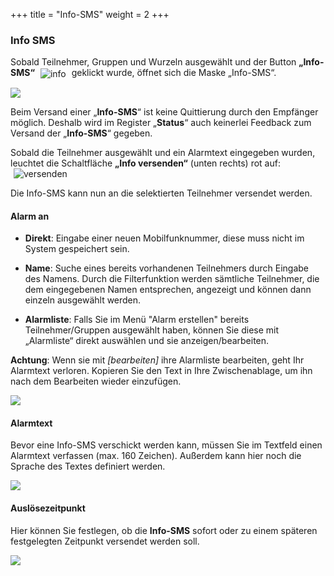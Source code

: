 +++
title = "Info-SMS"
weight = 2
+++



<a name="info_sms"></a>
### Info SMS 

Sobald Teilnehmer, Gruppen und Wurzeln ausgewählt und der Button
**„Info-SMS“** <img src="/img/alarmieren_info_sms.png" alt="info" style='vertical-align:middle;display:inline;margin:0px 5px; '>
geklickt wurde, öffnet sich die Maske „Info-SMS“.  

![](/img/alarmieren_info_sms_start.png?width=1000&classes=shadow)

Beim Versand einer „**Info-SMS**“ ist keine Quittierung durch den
Empfänger möglich. Deshalb wird im Register „**Status**“ auch keinerlei
Feedback zum Versand der „**Info-SMS**“ gegeben.



Sobald die Teilnehmer ausgewählt und ein Alarmtext eingegeben wurden, leuchtet die Schaltfläche **„Info
versenden“** (unten rechts) rot auf:
<img src="/img/alarmieren_info_sms_info_versenden.png" alt="versenden" style='vertical-align:middle;display:inline;margin:0px 5px; '>

Die Info-SMS kann nun an die selektierten Teilnehmer versendet werden.

<a name="alarm_an"></a>
#### Alarm an

 - **Direkt**: Eingabe einer neuen Mobilfunknummer, diese muss nicht im System gespeichert sein.
 
 - **Name**: Suche eines bereits vorhandenen Teilnehmers durch Eingabe des Namens. Durch die Filterfunktion
werden sämtliche Teilnehmer, die dem eingegebenen Namen entsprechen, angezeigt und können dann einzeln ausgewählt werden.
 
 - **Alarmliste**: 
Falls Sie im Menü "Alarm erstellen" bereits Teilnehmer/Gruppen ausgewählt haben, können Sie diese mit „Alarmliste“ direkt auswählen
und sie anzeigen/bearbeiten. 

**Achtung**: Wenn sie mit *\[bearbeiten\]* ihre Alarmliste bearbeiten, geht Ihr Alarmtext verloren. 
Kopieren Sie den Text in Ihre Zwischenablage, um ihn nach dem Bearbeiten wieder einzufügen.

![](/img/alarmieren_info_sms_alarm_an.png?classes=shadow)



<a name="alarmtext"></a>
#### Alarmtext 



Bevor eine Info-SMS verschickt werden kann, müssen Sie im Textfeld einen Alarmtext verfassen (max. 160 Zeichen). Außerdem kann hier noch die
Sprache des Textes definiert werden.


![](/img/alarmieren_info_sms_alarmtext.png?classes=shadow)


<a name="ausloesezeitpunkt"></a>
#### Auslösezeitpunkt 

Hier können Sie festlegen, ob die **Info-SMS** sofort oder zu einem späteren festgelegten Zeitpunkt versendet werden soll.

![](/img/alarmieren_info_sms_ausloesezeitpunkt.png?classes=shadow)



